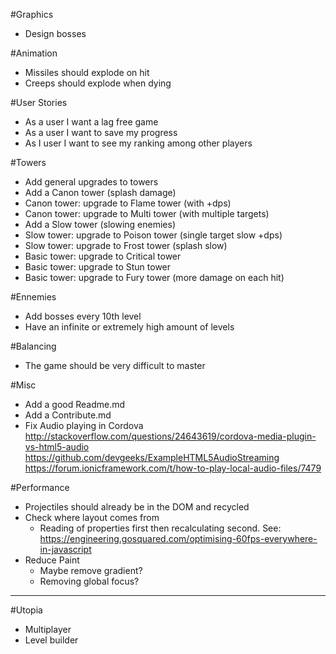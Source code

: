 #Graphics

- Design bosses


#Animation

- Missiles should explode on hit
- Creeps should explode when dying


#User Stories

- As a user I want a lag free game
- As a user I want to save my progress
- As I user I want to see my ranking among other players


#Towers

- Add general upgrades to towers
- Add a Canon tower (splash damage)
- Canon tower: upgrade to Flame tower (with +dps)
- Canon tower: upgrade to Multi tower (with multiple targets)
- Add a Slow tower (slowing enemies)
- Slow tower: upgrade to Poison tower (single target slow +dps)
- Slow tower: upgrade to Frost tower (splash slow)
- Basic tower: upgrade to Critical tower
- Basic tower: upgrade to Stun tower
- Basic tower: upgrade to Fury tower (more damage on each hit)


#Ennemies

- Add bosses every 10th level
- Have an infinite or extremely high amount of levels


#Balancing

- The game should be very difficult to master


#Misc

- Add a good Readme.md
- Add a Contribute.md
- Fix Audio playing in Cordova
http://stackoverflow.com/questions/24643619/cordova-media-plugin-vs-html5-audio
https://github.com/devgeeks/ExampleHTML5AudioStreaming
https://forum.ionicframework.com/t/how-to-play-local-audio-files/7479


#Performance

- Projectiles should already be in the DOM and recycled
- Check where layout comes from
  - Reading of properties first then recalculating second. See: https://engineering.gosquared.com/optimising-60fps-everywhere-in-javascript
- Reduce Paint
  - Maybe remove gradient?
  - Removing global focus?



---
#Utopia

- Multiplayer
- Level builder